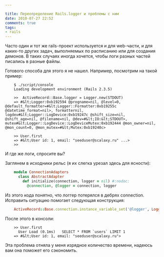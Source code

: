 ```yaml
---

title: Переопределение Rails.logger и проблемы с ним 
date: 2010-07-27 22:52
comments: true
tags: 
- rails
---
```

Часто один и тот же rails-проект используется и для web-части, и для каких-то других задач, выполняемых по расписанию
или для создания демонов. В таких случаях иногда хочется, чтобы логи разных частей писались в разные файлы.

Готового способа для этого я не нашел. Например, посмотрим на такой пример:

```
    $ ./script/console 
    Loading development environment (Rails 2.3.5)

    >>  ActiveRecord::Base.logger = Logger.new(STDOUT)
    => #&lt;Logger:0xb192594 @progname=nil, @level=0, @default_formatter=#&lt;Logger::Formatter:0xb19255c @datetime_format=nil>, formatternil, logdev#&lt;Logger::LogDevice:0xb19247c @shift_size=nil, @shift_age=nil, @filename=nil, @dev=#&lt;IO:&lt;STDOUT>, mutex#&lt;Logger::LogDevice::LogDeviceMutex:0xb192444 @mon_owner=nil, @mon_count=0, @mon_mutex=#&lt;Mutex:0xb19240c>

    >> User.first
    => #&lt;User id: 1, email: "seeduser@scalaxy.ru" ...>
    >> 
```

И где же логи, спросите вы?

Заглянем в исходники рельс (я их слегка урезал здесь для ясности):

``` ruby
    module ConnectionAdapters
      class AbstractAdapter
        def initialize(connection, logger = nil) #:nodoc:
          @connection, @logger = connection, logger
```

Из этого кода понятно, что логгер потерялся в дебрях connection. Исправить ситуацию помогает следующая конструкция:

``` ruby
    ActiveRecord::Base.connection.instance_variable_set('@logger', Logger.new(STDOUT))
```

После этого в консоли:

```
    >> User.first
      User Load (0.1ms)   SELECT * FROM `users` LIMIT 1
    => #&lt;User id: 1, email: "seeduser@scalaxy.ru">
```

Эта проблема отняла у меня изрядное количество времени, надеюсь вам она поможет его сэкономить.
